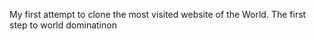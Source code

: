 My first attempt to clone the most visited website of the World.
The first step to world dominatinon
